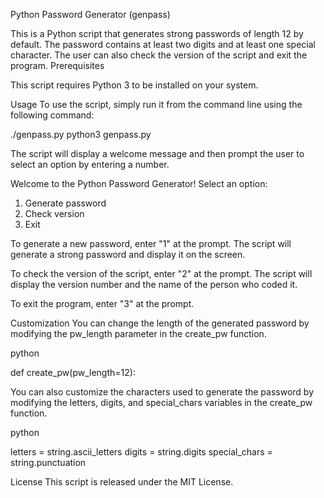 Python Password Generator (genpass)

This is a Python script that generates strong passwords of length 12 by default. The password contains at least two digits and at least one special character. The user can also check the version of the script and exit the program.
Prerequisites

This script requires Python 3 to be installed on your system.

Usage
To use the script, simply run it from the command line using the following command:

./genpass.py
python3 genpass.py

The script will display a welcome message and then prompt the user to select an option by entering a number.

Welcome to the Python Password Generator!
Select an option:
1. Generate password
2. Check version
3. Exit

To generate a new password, enter "1" at the prompt. The script will generate a strong password and display it on the screen.

To check the version of the script, enter "2" at the prompt. The script will display the version number and the name of the person who coded it.

To exit the program, enter "3" at the prompt.

Customization
You can change the length of the generated password by modifying the pw_length parameter in the create_pw function.

python

def create_pw(pw_length=12):

You can also customize the characters used to generate the password by modifying the letters, digits, and special_chars variables in the create_pw function.

python

letters = string.ascii_letters
digits = string.digits
special_chars = string.punctuation

License
This script is released under the MIT License.
